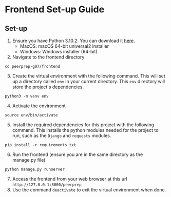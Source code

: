 # Frontend Set-up Guide

## Set-up
1. Ensure you have Python 3.10.2. You can download it  [here](https://www.python.org/downloads/release/python-3102/).
    - MacOS: macOS 64-bit universal2 installer
    - Windows: Windows installer (64-bit)
2. Navigate to the frontend directory
```
cd peerprep-g07/frontend
```
3. Create the virtual environment with the following command. This will set up a directory called `env` in your current directory. This `env` directory will store the project's dependencies.
```
python3 -m venv env
```
4. Activate the environment
```
source env/bin/activate
```
5. Install the required dependencies for this project with the following command. This installs the python modules needed for the project to run, such as the `Django` and `requests` modules.
```
pip install -r requirements.txt
```
6. Run the frontend (ensure you are in the same directory as the manage.py file)
```
python manage.py runserver
```
7. Access the frontend from your web browser at this url `http://127.0.0.1:8000/peerprep`
8. Use the command `deactivate` to exit the virtual environment when done.